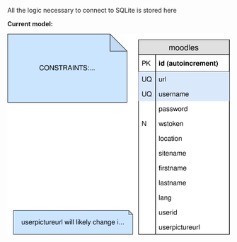 All the logic necessary to connect to SQLite is stored here

**Current model:**

![Relational Model](DB.svg)